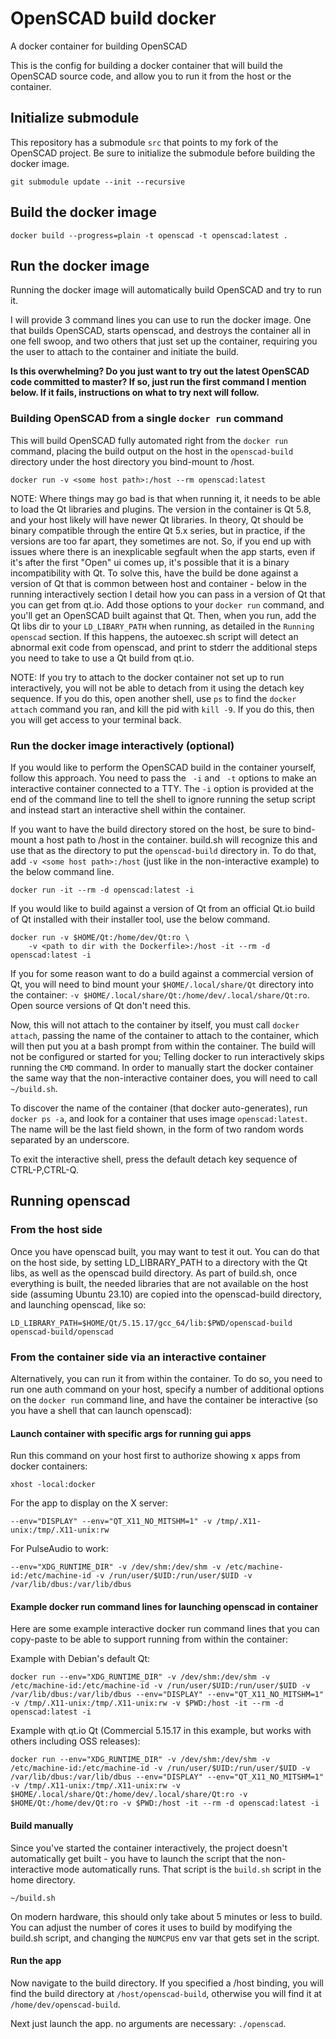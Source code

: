 # OpenSCAD build docker

A docker container for building OpenSCAD

This is the config for building a docker container that will build the OpenSCAD
source code, and allow you to run it from the host or the container.

## Initialize submodule

This repository has a submodule `src` that points to my fork of the OpenSCAD
project. Be sure to initialize the submodule before building the docker image.

```
git submodule update --init --recursive
```

## Build the docker image

```
docker build --progress=plain -t openscad -t openscad:latest .
```

## Run the docker image

Running the docker image will automatically build OpenSCAD and try to run it.

I will provide 3 command lines you can use to run the docker image.
One that builds OpenSCAD, starts openscad, and destroys the container all in
one fell swoop, and two others that just set up the container, requiring you
the user to attach to the container and initiate the build.

**Is this overwhelming? Do you just want to try out the latest OpenSCAD code
committed to master? If so, just run the first command I mention below. If it
fails, instructions on what to try next will follow.**

### Building OpenSCAD from a single `docker run` command

This will build OpenSCAD fully automated right from the `docker run` command,
placing the build output on the host in the `openscad-build` directory under the
host directory you bind-mount to /host.

```
docker run -v <some host path>:/host --rm openscad:latest
```

NOTE: Where things may go bad is that when running it, it needs to be able to
load the Qt libraries and plugins. The version in the container is Qt 5.8, and
your host likely will have newer Qt libraries. In theory, Qt should be binary
compatible through the entire Qt 5.x series, but in practice, if the versions
are too far apart, they sometimes are not. So, if you end up with issues where
there is an inexplicable segfault when the app starts, even if it's after the
first "Open" ui comes up, it's possible that it is a binary incompatibility with
Qt. To solve this, have the build be done against a version of Qt that is common
between host and container - below in the running interactively section I detail
how you can pass in a version of Qt that you can get from qt.io. Add those
options to your `docker run` command, and you'll get an OpenSCAD built against
that Qt. Then, when you run, add the Qt libs dir to your `LD_LIBARY_PATH` when
running, as detailed in the `Running openscad` section. If this happens, the
autoexec.sh script will detect an abnormal exit code from openscad, and print to
stderr the additional steps you need to take to use a Qt build from qt.io.

NOTE: If you try to attach to the docker container not set up to run
interactively, you will not be able to detach from it using the detach key
sequence. If you do this, open another shell, use `ps` to find the `docker
attach` command you ran, and kill the pid with `kill -9`. If you do this, then
you will get access to your terminal back.

### Run the docker image interactively (optional)

If you would like to perform the OpenSCAD build in the container yourself,
follow this approach. You need to pass the ` -i` and ` -t` options to make an
interactive container connected to a TTY. The `-i` option is provided at the
end of the command line to tell the shell to ignore running the setup script
and instead start an interactive shell within the container.

If you want to have the build directory stored on the host, be sure to
bind-mount a host path to /host in the container. build.sh will recognize this
and use that as the directory to put the `openscad-build` directory in.
To do that, add `-v <some host path>:/host` (just like in the non-interactive
example) to the below command line.

```
docker run -it --rm -d openscad:latest -i
```

If you would like to build against a version of Qt from an official Qt.io build
of Qt installed with their installer tool, use the below command.

```
docker run -v $HOME/Qt:/home/dev/Qt:ro \
    -v <path to dir with the Dockerfile>:/host -it --rm -d openscad:latest -i
```

If you for some reason want to do a build against a commercial version of Qt,
you will need to bind mount your `$HOME/.local/share/Qt` directory into the
container: `-v $HOME/.local/share/Qt:/home/dev/.local/share/Qt:ro`. Open source
versions of Qt don't need this.

Now, this will not attach to the container by itself, you must call `docker
attach`, passing the name of the container to attach to the container, which
will then put you at a bash prompt from within the container. The build will
not be configured or started for you; Telling docker to run interactively skips
running the `CMD` command. In order to manually start the docker container the
same way that the non-interactive container does, you will need to call
`~/build.sh`.

To discover the name of the container (that docker auto-generates), run `docker
ps -a`, and look for a container that uses image `openscad:latest`. The name
will be the last field shown, in the form of two random words separated by an
underscore.

To exit the interactive shell, press the default detach key sequence of
CTRL-P,CTRL-Q.

## Running openscad

### From the host side

Once you have openscad built, you may want to test it out. You can do that on
the host side, by setting LD_LIBRARY_PATH to a directory with the Qt libs, as
well as the openscad build directory. As part of build.sh, once everything is
built, the needed libraries that are not available on the host side (assuming
Ubuntu 23.10) are copied into the openscad-build directory, and launching
openscad, like so:

```
LD_LIBRARY_PATH=$HOME/Qt/5.15.17/gcc_64/lib:$PWD/openscad-build openscad-build/openscad
```

### From the container side via an interactive container

Alternatively, you can run it from within the container. To do so, you need to
run one auth command on your host, specify a number of additional options on
the `docker run` command line, and have the container be interactive (so you
have a shell that can launch openscad):

#### Launch container with specific args for running gui apps

Run this command on your host first to authorize showing x apps from docker containers:
```
xhost -local:docker
```

For the app to display on the X server:
```
--env="DISPLAY" --env="QT_X11_NO_MITSHM=1" -v /tmp/.X11-unix:/tmp/.X11-unix:rw
```

For PulseAudio to work:
```
--env="XDG_RUNTIME_DIR" -v /dev/shm:/dev/shm -v /etc/machine-id:/etc/machine-id -v /run/user/$UID:/run/user/$UID -v /var/lib/dbus:/var/lib/dbus
```

#### Example docker run command lines for launching openscad in container

Here are some example interactive docker run command lines that you can copy-paste to
be able to support running from within the container:

Example with Debian's default Qt:
```
docker run --env="XDG_RUNTIME_DIR" -v /dev/shm:/dev/shm -v /etc/machine-id:/etc/machine-id -v /run/user/$UID:/run/user/$UID -v /var/lib/dbus:/var/lib/dbus --env="DISPLAY" --env="QT_X11_NO_MITSHM=1" -v /tmp/.X11-unix:/tmp/.X11-unix:rw -v $PWD:/host -it --rm -d openscad:latest -i
```

Example with qt.io Qt (Commercial 5.15.17 in this example, but works with others including OSS releases):
```
docker run --env="XDG_RUNTIME_DIR" -v /dev/shm:/dev/shm -v /etc/machine-id:/etc/machine-id -v /run/user/$UID:/run/user/$UID -v /var/lib/dbus:/var/lib/dbus --env="DISPLAY" --env="QT_X11_NO_MITSHM=1" -v /tmp/.X11-unix:/tmp/.X11-unix:rw -v $HOME/.local/share/Qt:/home/dev/.local/share/Qt:ro -v $HOME/Qt:/home/dev/Qt:ro -v $PWD:/host -it --rm -d openscad:latest -i
```

#### Build manually

Since you've started the container interactively, the project doesn't
automatically get built - you have to launch the script that the non-interactive
mode automatically runs. That script is the `build.sh` script in the home
directory.

```
~/build.sh
```

On modern hardware, this should only take about 5 minutes or less to build.
You can adjust the number of cores it uses to build by modifying the build.sh
script, and changing the `NUMCPUS` env var that gets set in the script.

#### Run the app

Now navigate to the build directory. If you specified a /host binding, you
will find the build directory at `/host/openscad-build`, otherwise you will find
it at `/home/dev/openscad-build`.

Next just launch the app. no arguments are necessary:
`./openscad`.
